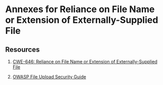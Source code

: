 # Annexes for Reliance on File Name or Extension of Externally-Supplied File

## Resources

1. [CWE-646: Reliance on File Name or Extension of Externally-Supplied File](https://cwe.mitre.org/data/definitions/646.html)

2. [OWASP File Upload Security Guide](https://owasp.org/www-community/vulnerabilities/Unrestricted_File_Upload)
